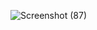 ![Screenshot (87)](https://user-images.githubusercontent.com/83536175/210152097-18bd6e39-3f58-44b5-baf8-d99cc2ac5b4a.png)
